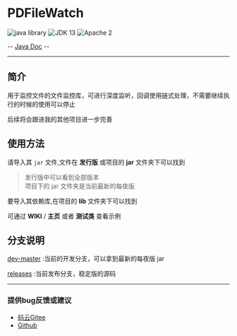 # PDFileWatch

![java library](https://img.shields.io/badge/type-Libary-gr.svg "type")
![JDK 13](https://img.shields.io/badge/JDK-13+-green.svg "SDK")
![Apache 2](https://img.shields.io/badge/license-Apache%202-blue.svg "License")

-- [Java Doc](https://apidoc.gitee.com/PatternDirClean/PDFileWatch) --

-------------------------------------------------------------------------------

## 简介

用于监控文件的文件监控库，可进行深度监听，回调使用链式处理，不需要继续执行的时候的使用可以停止

后续将会跟进我的其他项目进一步完善

## 使用方法
请导入其 `jar` 文件,文件在 **发行版** 或项目的 **jar** 文件夹下可以找到
>发行版中可以看到全部版本<br/>项目下的 jar 文件夹是当前最新的每夜版

要导入其依赖库,在项目的 **lib** 文件夹下可以找到

可通过 **WIKI** / **主页** 或者 **测试类** 查看示例

## 分支说明
[dev-master](https://gitee.com/PatternDirClean/PDStream/tree/dev-master) :当前的开发分支，可以拿到最新的每夜版 jar

[releases](https://gitee.com/PatternDirClean/PDStream/tree/releases/) :当前发布分支，稳定版的源码

-------------------------------------------------------------------------------

### 提供bug反馈或建议

- [码云Gitee](https://gitee.com/PatternDirClean/PDFileWatch/issues)
- [Github](https://github.com/PatternDirClean/PDFileWatch/issues)
